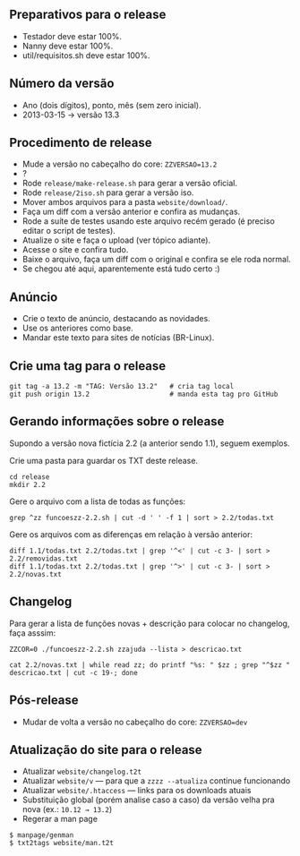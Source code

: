
## Preparativos para o release

- Testador deve estar 100%.
- Nanny deve estar 100%.
- util/requisitos.sh deve estar 100%.


## Número da versão

- Ano (dois dígitos), ponto, mês (sem zero inicial).
- 2013-03-15 → versão 13.3


## Procedimento de release

- Mude a versão no cabeçalho do core: `ZZVERSAO=13.2`
- ?
- Rode `release/make-release.sh` para gerar a versão oficial.
- Rode `release/2iso.sh` para gerar a versão iso.
- Mover ambos arquivos para a pasta `website/download/`.
- Faça um diff com a versão anterior e confira as mudanças.
- Rode a suíte de testes usando este arquivo recém gerado (é preciso editar o script de testes).
- Atualize o site e faça o upload (ver tópico adiante).
- Acesse o site e confira tudo.
- Baixe o arquivo, faça um diff com o original e confira se ele roda normal.
- Se chegou até aqui, aparentemente está tudo certo :)


## Anúncio

- Crie o texto de anúncio, destacando as novidades.
- Use os anteriores como base.
- Mandar este texto para sites de notícias (BR-Linux).


## Crie uma tag para o release

```
git tag -a 13.2 -m "TAG: Versão 13.2"   # cria tag local
git push origin 13.2                    # manda esta tag pro GitHub
```


## Gerando informações sobre o release

Supondo a versão nova fictícia 2.2 (a anterior sendo 1.1), seguem exemplos.

Crie uma pasta para guardar os TXT deste release.

```
cd release
mkdir 2.2
```

Gere o arquivo com a lista de todas as funções:

```
grep ^zz funcoeszz-2.2.sh | cut -d ' ' -f 1 | sort > 2.2/todas.txt
```

Gere os arquivos com as diferenças em relação à versão anterior:

```
diff 1.1/todas.txt 2.2/todas.txt | grep '^<' | cut -c 3- | sort > 2.2/removidas.txt
diff 1.1/todas.txt 2.2/todas.txt | grep '^>' | cut -c 3- | sort > 2.2/novas.txt
```


## Changelog

Para gerar a lista de funções novas + descrição para colocar no changelog, faça asssim:

```
ZZCOR=0 ./funcoeszz-2.2.sh zzajuda --lista > descricao.txt

cat 2.2/novas.txt | while read zz; do printf "%s: " $zz ; grep "^$zz " descricao.txt | cut -c 19-; done
```


## Pós-release

- Mudar de volta a versão no cabeçalho do core: `ZZVERSAO=dev`


## Atualização do site para o release

- Atualizar `website/changelog.t2t`
- Atualizar `website/v` — para que a `zzzz --atualiza` continue funcionando
- Atualizar `website/.htaccess` — links para os downloads atuais
- Substituição global (porém analise caso a caso) da versão velha pra nova (ex.: `10.12 → 13.2`)
- Regerar a man page

```
$ manpage/genman
$ txt2tags website/man.t2t
```

